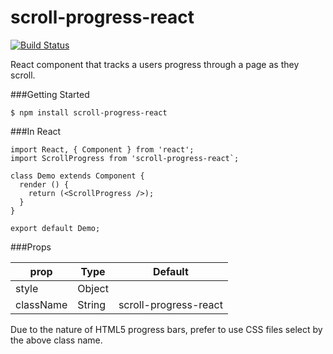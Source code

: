 # scroll-progress-react
[![Build Status](https://travis-ci.org/echoes221/scroll-progress-react.svg?branch=master)](https://travis-ci.org/echoes221/scroll-progress-react)

React component that tracks a users progress through a page as they scroll.

###Getting Started
```
$ npm install scroll-progress-react
```

###In React
```
import React, { Component } from 'react';
import ScrollProgress from 'scroll-progress-react`;

class Demo extends Component {
  render () {
    return (<ScrollProgress />);
  }
}

export default Demo;
```
###Props

prop | Type | Default
-----|------|--------
style| Object | 
className | String | scroll-progress-react
  
Due to the nature of HTML5 progress bars, prefer to use CSS files select by the above class name. 
